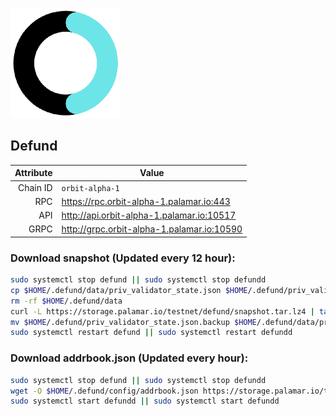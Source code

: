 ![Logo](https://github.com/Pa1amar/testnets/raw/main/defund/Defund-logo.png)
## Defund
| Attribute | Value |
|----------:|-------|
| Chain ID         | `orbit-alpha-1` |
| RPC  | https://rpc.orbit-alpha-1.palamar.io:443 |
| API  | http://api.orbit-alpha-1.palamar.io:10517 |
| GRPC | http://grpc.orbit-alpha-1.palamar.io:10590 |

### Download snapshot (Updated every 12 hour):
```bash
sudo systemctl stop defund || sudo systemctl stop defundd
cp $HOME/.defund/data/priv_validator_state.json $HOME/.defund/priv_validator_state.json.backup
rm -rf $HOME/.defund/data
curl -L https://storage.palamar.io/testnet/defund/snapshot.tar.lz4 | tar -Ilz4 -xf - -C $HOME/.defund
mv $HOME/.defund/priv_validator_state.json.backup $HOME/.defund/data/priv_validator_state.json
sudo systemctl restart defund || sudo systemctl restart defundd
```

### Download addrbook.json (Updated every hour):
```bash
sudo systemctl stop defund || sudo systemctl stop defundd
wget -O $HOME/.defund/config/addrbook.json https://storage.palamar.io/testnet/defund/addrbook.json
sudo systemctl start defundd || sudo systemctl start defundd
```
